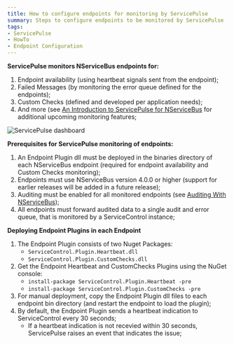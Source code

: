 ```yaml
---
title: How to configure endpoints for monitoring by ServicePulse
summary: Steps to configure endpoints to be monitored by ServicePulse
tags:
- ServicePulse
- HowTo
- Endpoint Configuration
---
```


**ServicePulse monitors NServiceBus endpoints for:**

1. Endpoint availability (using heartbeat signals sent from the endpoint);
1. Failed Messages (by monitoring the error queue defined for the endpoints);
1. Custom Checks (defined and developed per application needs);
1. And more (see [An Introduction to ServicePulse for NServiceBus](http://particular.net/blog/an-introduction-to-servicepulse-for-nservicebus) for additional upcoming monitoring features;

![ServicePulse dashboard](../images/ServicePulse/dashboard.png)

**Prerequisites for ServicePulse monitoring of endpoints:**

1. An Endpoint Plugin dll must be deployed in the binaries directory of each NServiceBus endpoint (required for endpoint availability and Custom Checks monitoring);
1. Endpoints must use NServiceBus version 4.0.0 or higher (support for earlier releases will be added in a future release);
1. Auditing must be enabled for all monitored endpoints (see [Auditing With NServiceBus](http://particular.net/articles/auditing-with-nservicebus));
1. All endpoints must forward audited data to a single audit and error queue, that is monitored by a ServiceControl instance;

**Deploying Endpoint Plugins in each Endpoint**

1. The Endpoint Plugin consists of two Nuget Packages:
    * `ServiceControl.Plugin.Heartbeat.dll`
    * `ServiceControl.Plugin.CustomChecks.dll`
1. Get the Endpoint Heartbeat and CustomChecks Plugins using the NuGet console: 
     * `install-package ServiceControl.Plugin.Heartbeat -pre`
     * `install-package ServiceControl.Plugin.CustomChecks -pre`
1. For manual deployment, copy the Endpoint Plugin dll files to each endpoint bin directory (and restart the endpoint to load the plugin);
1. By default, the Endpoint Plugin sends a heartbeat indication to ServiceControl every 30 seconds;
   * If a heartbeat indication is not recevied within 30 seconds, ServicePulse raises an event that indicates the issue;